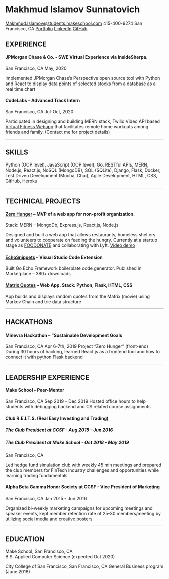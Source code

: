# Makhmud Islamov Sunnatovich
Makhmud.Islamov@students.makeschool.com
415-400-9274
San Francisco, CA
[Portfolio](MakeSchool.com/portfolio/makhmudislamov)
[LinkedIn](LinkedIn.com/in/m-sunnatovich)
[GitHub](GitHub.com/makhmudislamov)

## EXPERIENCE 
#### JPMorgan Chase & Co.  - SWE Virtual Experience via InsideSherpa.
San Francisco, CA
May, 2020

Implemented JPMorgan Chase’s Perspective open source tool with Python and React to display data points of selected stocks from a database as a real time chart

#### CodeLabs – Advanced Track Intern
San Francisco, CA
Jul-Oct, 2020

Participated in designing and building MERN stack, Twilio Video API based [Virtual Fitness Webapp](https://drive.google.com/file/d/1nn0wELsyh8Z_eEWGoVJch_b89aiZZC2u/view) that facilitates remote home workouts among friends and family. (Contact me for project details)
____________________________________________________________________________________
## SKILLS
Python (OOP level), JavaScript (OOP level), Go, RESTful APIs, MERN, Node.js, React.js, NoSQL (MongoDB), SQL (SQLite), Django, Flask, Docker, Test Driven Development (Mocha, Chai), Agile Development, HTML, CSS, GitHub, Heroku
____________________________________________________________________________________

## TECHNICAL PROJECTS
#### [Zero Hunger](https://github.com/makhmudislamov/food-sharing-mvp) – MVP of a web app for non-profit organization.
Stack: MERN – MongoDb, Express.js, React.js, Node.js

Designed and built a web app that allows restaurants, homeless shelters and volunteers to cooperate on feeding the hungry. Currently at a startup stage as [FOODONATE](https://github.com/makhmudislamov/foodonate_demo/blob/master/README.md) and collaborating with Lyft. [Video demo](https://drive.google.com/file/d/1yUaxJyiz1741I2hAUekKgNCSsJaWHzKB/view)

#### [EchoSnippets](https://marketplace.visualstudio.com/items?itemName=Makhmud.echosnippets) – Visual Studio Code Extension

Built Go Echo Framework boilerplate code generator. Published in Marketplace – 380+ downloads

#### [Matrix Quotes](https://github.com/makhmudislamov/Matrix-Quote-Generator) – Web App. Stack: Python, Flask, HTML, CSS
App builds and displays random quotes from the Matrix (movie) using Markov Chain and trie data structure
____________________________________________________________________________________

## HACKATHONS
#### Minevra Hackathon – “Sustainable Development Goals
San Francisco, CA
Apr 6-7th, 2019
Project “Zero Hunger” (front-end)  
During 30 hours of hacking, learned React.js as a frontend tool and how to connect it with python Flask backend 
___________________________________________________________________________________

## LEADERSHIP EXPERIENCE
#### Make School - Peer-Mentor
San Francisco, CA
Sep 2019 – Dec 2019
Hosted office hours to help students with debugging backend and CS related course assignments

#### Club R.E.I.T.S. (Real Easy Investing and Trading)
##### The Club President at CCSF - Aug 2015 – Jun 2016 
##### The Club President at Make School - Oct 2018 – May 2019
San Francisco, CA

Led hedge fund simulation club with weekly 45 min meetings and prepared the club members for FinTech industry challenges and opportunities while learning trading fundamentals

#### Alpha Beta Gamma Honor Society at CCSF - Vice President of Marketing
San Francisco, CA
Jan 2015 - Jun 2016

Organized bi-weekly marketing campaigns for upcoming meetings and speaker events, kept member retention rate of 25-30 members/meeting by utilizing social media and creative posters
____________________________________________________________________________________
## EDUCATION
Make School, San Francisco, CA 				 
B.S. Applied Computer Science (expected Oct 2020)

City College of San Francisco, San Francisco, CA
General Business program (June 2018)
